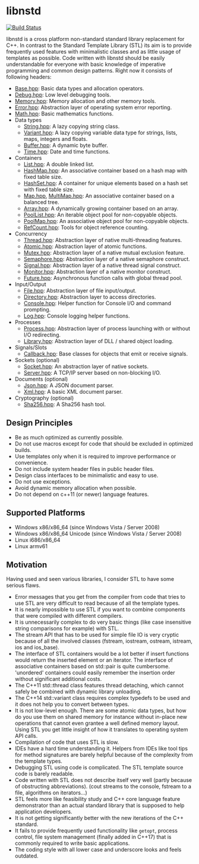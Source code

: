libnstd
=======

[![Build Status](http://iocp.hopto.org:8080/buildStatus/icon?job=craflin%2Flibnstd%2Fmaster)](http://iocp.hopto.org:8080/job/craflin/job/libnstd/job/master/)

libnstd is a cross platform non-standard standard library replacement for C++. In contrast to the Standard Template
Library (STL) its aim is to provide frequently used features with minimalistic classes and as little usage of templates
as possible. Code written with libnstd should be easily understandable for everyone with basic knowledge of imperative 
programming and common design patterns. Right now it consists of following headers:

* [Base.hpp](include/nstd/Base.hpp): Basic data types and allocation operators.
* [Debug.hpp](include/nstd/Debug.hpp): Low level debugging tools.
* [Memory.hpp](include/nstd/Memory.hpp): Memory allocation and other memory tools.
* [Error.hpp](include/nstd/Error.hpp): Abstraction layer of operating system error reporting.
* [Math.hpp](include/nstd/Math.hpp): Basic mathematics functions.
* Data types
    * [String.hpp](include/nstd/String.hpp): A lazy copying string class.
    * [Variant.hpp](include/nstd/Variant.hpp): A lazy copying variable data type for strings, lists, maps, integers and floats.
    * [Buffer.hpp](include/nstd/Buffer.hpp): A dynamic byte buffer.
    * [Time.hpp](include/nstd/Time.hpp): Date and time functions.
* Containers
    * [List.hpp](include/nstd/List.hpp): A double linked list.
    * [HashMap.hpp](include/nstd/HashMap.hpp): An associative container based on a hash map with fixed table size.
    * [HashSet.hpp](include/nstd/HashSet.hpp):  A container for unique elements based on a hash set with fixed table size.
    * [Map.hpp](include/nstd/Map.hpp), [MultiMap.hpp](include/nstd/MultiMap.hpp): An associative container based on a balanced tree.
    * [Array.hpp](include/nstd/Array.hpp): A dynamically growing container based on an array.
    * [PoolList.hpp](include/nstd/PoolList.hpp): An iterable object pool for non-copyable objects.
    * [PoolMap.hpp](include/nstd/PoolMap.hpp): An associative object pool for non-copyable objects.
    * [RefCount.hpp](include/nstd/RefCount.hpp): Tools for object reference counting.
* Concurrency
    * [Thread.hpp](include/nstd/Thread.hpp): Abstraction layer of native multi-threading features.
    * [Atomic.hpp](include/nstd/Atomic.hpp): Abstraction layer of atomic functions.
    * [Mutex.hpp](include/nstd/Mutex.hpp): Abstraction layer of a native mutual exclusion feature.
    * [Semaphore.hpp](include/nstd/Semaphore.hpp): Abstraction layer of a native semaphore construct.
    * [Signal.hpp](include/nstd/Signal.hpp): Abstraction layer of a native thread signal construct.
    * [Monitor.hpp](include/nstd/Monitor.hpp): Abstraction layer of a native monitor construct.
    * [Future.hpp](include/nstd/Future.hpp): Asynchronous function calls with global thread pool.
* Input/Output
    * [File.hpp](include/nstd/File.hpp): Abstraction layer of file input/output.
    * [Directory.hpp](include/nstd/Directory.hpp): Abstraction layer to access directories.
    * [Console.hpp](include/nstd/Console.hpp): Helper function for Console I/O and command prompting.
    * [Log.hpp](include/nstd/Log.hpp): Console logging helper functions.
* Processes
    * [Process.hpp](include/nstd/Process.hpp): Abstraction layer of process launching with or without I/O redirecting.
    * [Library.hpp](include/nstd/Library.hpp): Abstraction layer of DLL / shared object loading.
* Signals/Slots
    * [Callback.hpp](include/nstd/Callback.hpp): Base classes for objects that emit or receive signals.
* Sockets (optional)
    * [Socket.hpp](include/nstd/Socket/Socket.hpp): An abstraction layer of native sockets.
    * [Server.hpp](include/nstd/Socket/Server.hpp): A TCP/IP server based on non-blocking I/O.
* Documents (optional)
    * [Json.hpp](include/nstd/Document/Json.hpp): A JSON document parser.
    * [Xml.hpp](include/nstd/Document/Xml.hpp): A basic XML document parser.
* Cryptography (optional)
    * [Sha256.hpp](include/nstd/Crypto/Sha256.hpp): A Sha256 hash tool.

Design Principles
-----------------

* Be as much optimized as currently possible.
* Do not use macros except for code that should be excluded in optimized builds.
* Use templates only when it is required to improve performance or convenience.
* Do not include system header files in public header files.
* Design class interfaces to be minimalistic and easy to use.
* Do not use exceptions.
* Avoid dynamic memory allocation when possible.
* Do not depend on c++11 (or newer) language features.
 
Supported Platforms
-------------------

* Windows x86/x86_64 (since Windows Vista / Server 2008)
* Windows x86/x86_64 Unicode (since Windows Vista / Server 2008)
* Linux i686/x86_64
* Linux armv61

Motivation
----------

Having used and seen various libraries, I consider STL to have some serious flaws. 
* Error messages that you get from the compiler from code that tries to use STL are very difficult to read because of all the template types.
* It is nearly impossible to use STL if you want to combine components that were compiled with different compilers.
* It is unnecessarily complex to do very basic things (like case insensitive string comparisons for example) with STL.
* The stream API that has to be used for simple file IO is very cryptic because of all the involved classes (fstream, iostream, ostream, istream, ios and ios_base).
* The interface of STL containers would be a lot better if insert functions would return the inserted element or an iterator. The interface of associative containers based on std::pair is quite cumbersome. 'unordered' containers could easily remember the insertion order without significant additional costs.
* The C++11 std::thread class features thread detaching, which cannot safely be combined with dynamic library unloading.
* The C++14 std::variant class requires complex typedefs to be used and it does not help you to convert between types.
* It is not low-level enough. There are some atomic data types, but how do you use them on shared memory for instance without in-place new operations that cannot even grantee a well defined memory layout. Using STL you get little insight of how it translates to operating system API calls.
* Compilation of code that uses STL is slow.
* IDEs have a hard time understanding it. Helpers from IDEs like tool tips for method signatures are barely helpful because of the complexity from the template types.
* Debugging STL using code is complicated. The STL template source code is barely readable.
* Code written with STL does not describe itself very well (partly because of obstructing abbreviations). (cout streams to the console, fstream to a file, algorithms on iterators...)
* STL feels more like feasibility study and C++ core language feature demonstrator than an actual standard library that is supposed to help application developers.
* It is not getting significantly better with the new iterations of the C++ standard.
* It fails to provide frequently used functionality like `getopt`, process control, file system management (finally added in C++17) that is commonly required to write basic applications.
* The coding style with all lower case and underscore looks and feels outdated.
